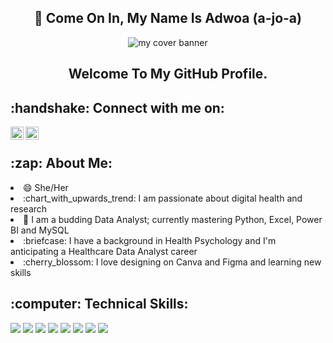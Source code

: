 <h2 align="center">👋 Come On In, My Name Is Adwoa (a-jo-a)</h2>
<p align="center">
   <img src ="https://user-images.githubusercontent.com/124000356/222981906-cf2384c7-cd5b-42a3-888c-210cab1b5784.png" alt="my cover banner">
</p>

<h2 align="center">Welcome To My GitHub Profile.</h2>
<p>
<h2 align="left">:handshake: Connect with me on:</h2>

<a href="https://www.linkedin.com/in/adwoa-o-onwona-agyeman-msc-ba5460144/"><img align="left" src="https://user-images.githubusercontent.com/124000356/222985730-3d4298ed-c1d3-43c9-bfc9-0f7aa988ba95.svg" alt="my LinkedIn" width="21px"/></a>

<a href="https://www.instagram.com/this.gemini/"><img align="left" src="https://user-images.githubusercontent.com/124000356/222985725-3cc01ad5-f8bc-4526-a2b5-bccf1791c599.svg" alt="my Instagram" width="21px"/></a>
<!--<p align="left">...and you're more than welcome to check out my portfolio website<p><a href="website goes here"><img align="left" src="https://user-images.githubusercontent.com/124000356/222987220-32fd2aa9-5610-4748-9529-c11e02cc9706.png" alt="my portfolio website, icon from Flaticon" width="21px"/></a>
</p> -->
<br>
<h2 align="left">:zap: About Me:</h2>

<li>😄 She/Her</li>
<li>:chart_with_upwards_trend: I am passionate about digital health and research</li>
<li>🌱 I am a budding Data Analyst; currently mastering Python, Excel, Power BI and MySQL</li>
<li>:briefcase: I have a background in Health Psychology and I'm anticipating a Healthcare Data Analyst career</li>
<li>:cherry_blossom: I love designing on Canva and Figma and learning new skills</li> 

<h2 align="left">:computer: Technical Skills:</h2>
<img src="https://img.shields.io/badge/coding-Python-9cf?style=plastic&logo=python&logoColor=9cf">
<img src="https://img.shields.io/badge/coding-Git-black?style=plastic&logo=git&logoColor=white">
<img src="https://img.shields.io/badge/database-MySQL-informational?style=plastic&logo=mysql&logoColor=informational">
<img src="https://img.shields.io/badge/data viz-Microsoft Power BI-yellow?style=plastic&logo=powerbi">
<img src="https://img.shields.io/badge/design-Figma-ff69b4?style=plastic&logo=figma&logoColor=ff69b4">
<img src="https://img.shields.io/badge/spreadsheet-Microsoft Excel-brightgreen?style=plastic&logo=microsoftexcel&logoColor=brightgreen">
<img src="https://img.shields.io/badge/suite-Microsoft Office-green?style=plastic&logo=microsoft&logoColor=green">
<img src="https://img.shields.io/badge/suite-Google-red?style=plastic&logo=google&logoColor=red">






<!--
**AJAgyeman/AJAgyeman** is a ✨ _special_ ✨ repository because its `README.md` (this file) appears on your GitHub profile.
<img src ="https://user-images.githubusercontent.com/124000356/222930165-9aab3f8d-a768-4faf-9199-6dfb8044f6e4.jpg">
Here are some ideas to get you started:

[![Top Langs](https://github-readme-stats.vercel.app/api/top-langs/?username=AJAgyeman&layout=compact)](https://github.com/yushi1007)

- 🔭 I’m currently working on ...
- 🌱 I’m currently learning ...
- 👯 I’m looking to collaborate on ...
- 🤔 I’m looking for help with ...
- 💬 Ask me about ...
- 📫 How to reach me: ...
- 😄 Pronouns: ...
- ⚡ Fun fact: ...
-->
